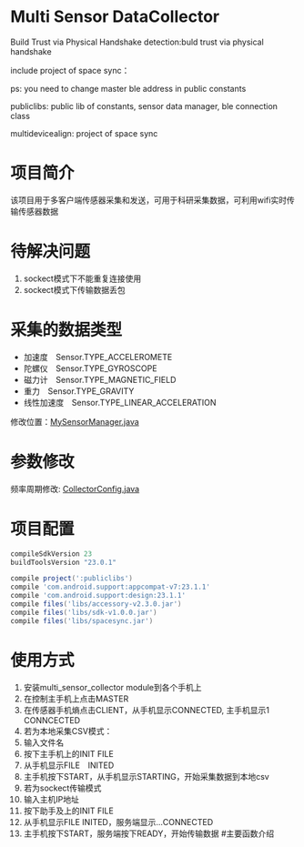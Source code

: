 Multi Sensor DataCollector
===

Build Trust via Physical Handshake
detection:buld trust via physical handshake

include project of space sync：

ps: you need to change  master ble address in public constants

publiclibs: public lib of constants, sensor data manager, ble connection class

multidevicealign: project of space sync

# 项目简介
该项目用于多客户端传感器采集和发送，可用于科研采集数据，可利用wifi实时传输传感器数据

# 待解决问题
1. sockect模式下不能重复连接使用
2. sockect模式下传输数据丢包

# 采集的数据类型
* 加速度　Sensor.TYPE_ACCELEROMETE
* 陀螺仪　Sensor.TYPE_GYROSCOPE
* 磁力计　Sensor.TYPE_MAGNETIC_FIELD
* 重力　Sensor.TYPE_GRAVITY
* 线性加速度　Sensor.TYPE_LINEAR_ACCELERATION

修改位置：[MySensorManager.java]()

# 参数修改
频率周期修改: [CollectorConfig.java]()

# 项目配置
```gradle
compileSdkVersion 23
buildToolsVersion "23.0.1"
```
```gradle
compile project(':publiclibs')
compile 'com.android.support:appcompat-v7:23.1.1'
compile 'com.android.support:design:23.1.1'
compile files('libs/accessory-v2.3.0.jar')
compile files('libs/sdk-v1.0.0.jar')
compile files('libs/spacesync.jar')
```
# 使用方式
1. 安装multi_sensor_collector module到各个手机上
2. 在控制主手机上点击MASTER
3. 在传感器手机熵点击CLIENT，从手机显示CONNECTED, 主手机显示1 CONNCECTED
4. 若为本地采集CSV模式：
  1. 输入文件名
  2. 按下主手机上的INIT FILE
  3. 从手机显示FILE　INITED
  4. 主手机按下START，从手机显示STARTING，开始采集数据到本地csv
5. 若为sockect传输模式
  1. 输入主机IP地址
  2. 按下助手及上的INIT FILE
  3. 从手机显示FILE INITED，服务端显示...CONNECTED
  4. 主手机按下START，服务端按下READY，开始传输数据
#主要函数介绍
